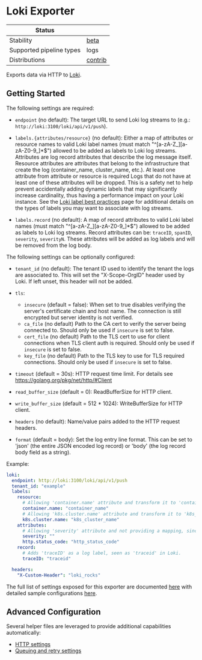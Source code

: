 # Loki Exporter

| Status                   |           |
| ------------------------ |-----------|
| Stability                | [beta]    |
| Supported pipeline types | logs      |
| Distributions            | [contrib] |

Exports data via HTTP to [Loki](https://grafana.com/docs/loki/latest/).

## Getting Started

The following settings are required:

- `endpoint` (no default): The target URL to send Loki log streams to (e.g.: `http://loki:3100/loki/api/v1/push`).
  
- `labels.{attributes/resource}` (no default): Either a map of attributes or resource names to valid Loki label names 
  (must match "^[a-zA-Z_][a-zA-Z0-9_]*$") allowed to be added as labels to Loki log streams. 
  Attributes are log record attributes that describe the log message itself. Resource attributes are attributes that 
  belong to the infrastructure that create the log (container_name, cluster_name, etc.). At least one attribute from
  attribute or resource is required 
  Logs that do not have at least one of these attributes will be dropped. 
  This is a safety net to help prevent accidentally adding dynamic labels that may significantly increase cardinality, 
  thus having a performance impact on your Loki instance. See the 
  [Loki label best practices](https://grafana.com/docs/loki/latest/best-practices/) page for 
  additional details on the types of labels you may want to associate with log streams.

- `labels.record` (no default): A map of record attributes to valid Loki label names (must match 
  "^[a-zA-Z_][a-zA-Z0-9_]*$") allowed to be added as labels to Loki log streams.
  Record attributes can be: `traceID`, `spanID`, `severity`, `severityN`. These attributes will be added as log labels 
  and will be removed from the log body.

The following settings can be optionally configured:

- `tenant_id` (no default): The tenant ID used to identify the tenant the logs are associated to. This will set the 
  "X-Scope-OrgID" header used by Loki. If left unset, this header will not be added.

- `tls`:
  - `insecure` (default = false): When set to true disables verifying the server's certificate chain and host name. The
  connection is still encrypted but server identity is not verified.
  - `ca_file` (no default) Path to the CA cert to verify the server being connected to. Should only be used if `insecure` 
  is set to false.
  - `cert_file` (no default) Path to the TLS cert to use for client connections when TLS client auth is required. 
  Should only be used if `insecure` is set to false.
  - `key_file` (no default) Path to the TLS key to use for TLS required connections. Should only be used if `insecure` is
  set to false.


- `timeout` (default = 30s): HTTP request time limit. For details see https://golang.org/pkg/net/http/#Client
- `read_buffer_size` (default = 0): ReadBufferSize for HTTP client.
- `write_buffer_size` (default = 512 * 1024): WriteBufferSize for HTTP client.


- `headers` (no default): Name/value pairs added to the HTTP request headers.

- `format` (default = body): Set the log entry line format. This can be set to 'json' (the entire JSON encoded log record) or 'body' (the log record body field as a string).

Example:

```yaml
loki:
  endpoint: http://loki:3100/loki/api/v1/push
  tenant_id: "example"
  labels:
    resource:
      # Allowing 'container.name' attribute and transform it to 'container_name', which is a valid Loki label name.
      container.name: "container_name"
      # Allowing 'k8s.cluster.name' attribute and transform it to 'k8s_cluster_name', which is a valid Loki label name.
      k8s.cluster.name: "k8s_cluster_name"
    attributes:
      # Allowing 'severity' attribute and not providing a mapping, since the attribute name is a valid Loki label name.
      severity: ""
      http.status_code: "http_status_code" 
    record:
      # Adds 'traceID' as a log label, seen as 'traceid' in Loki.
      traceID: "traceid"

  headers:
    "X-Custom-Header": "loki_rocks"
```

The full list of settings exposed for this exporter are documented [here](./config.go) with detailed sample
configurations [here](./testdata/config.yaml).

## Advanced Configuration

Several helper files are leveraged to provide additional capabilities automatically:

- [HTTP settings](https://github.com/open-telemetry/opentelemetry-collector/blob/main/config/confighttp/README.md)
- [Queuing and retry settings](https://github.com/open-telemetry/opentelemetry-collector/blob/main/exporter/exporterhelper/README.md)

[beta]:https://github.com/open-telemetry/opentelemetry-collector#beta
[contrib]:https://github.com/open-telemetry/opentelemetry-collector-releases/tree/main/distributions/otelcol-contrib